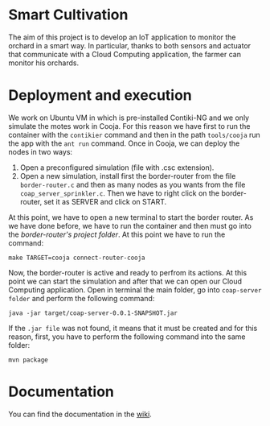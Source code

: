 # Smart Cultivation

The aim of this project is to develop an IoT application to monitor the orchard in a smart way. In particular, thanks to both sensors and actuator that communicate with a Cloud Computing application, the farmer can monitor his orchards.

# Deployment and execution

We work on Ubuntu VM in which is pre-installed Contiki-NG and we only simulate the motes work in Cooja. For this reason we have first to run the container with the `contikier` command and then in the path `tools/cooja` run the app with the `ant run` command. Once in Cooja, we can deploy the nodes in two ways:
1. Open a preconfigured simulation (file with .csc extension).
2. Open a new simulation, install first the border-router from the file `border-router.c` and then as many nodes as you wants from the file `coap_server_sprinkler.c`. Then we have to right click on the border-router, set it as SERVER and click on START.

At this point, we have to open a new terminal to start the border router. As we have done before, we have to run the container and then must go into the *border-router's project folder*. At this point we have to run the command:
```
make TARGET=cooja connect-router-cooja
```
Now, the border-router is active and ready to perfrom its actions. At this point we can start the simulation and after that we can open our Cloud Computing application. Open in terminal the main folder, go into `coap-server folder` and perform the following command:
```
java -jar target/coap-server-0.0.1-SNAPSHOT.jar
```

If the `.jar file` was not found, it means that it must be created and for this reason, first, you have to perform the following command into the same folder:
```
mvn package
```

# Documentation

You can find the documentation in the [wiki](https://github.com/lorepas/Smart-Orchard/wiki).
